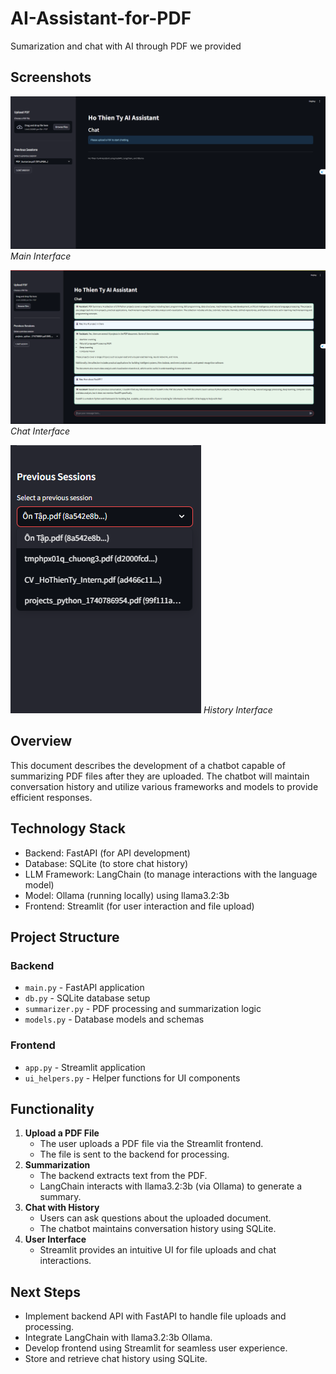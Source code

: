 # AI-Assistant-for-PDF
Sumarization and chat with AI through PDF we provided

## Screenshots
![Main Interface](img/interface1.png)
*Main Interface*

![Chat Interface](img/chat-interface.png)
*Chat Interface*

![History Interface](img/history-interface.png)
*History Interface*

## Overview 
This document describes the development of a chatbot capable of summarizing PDF files after they are 
uploaded. The chatbot will maintain conversation history and utilize various frameworks and models to 
provide efficient responses. 

## Technology Stack 
- Backend: FastAPI (for API development) 
- Database: SQLite (to store chat history) 
- LLM Framework: LangChain (to manage interactions with the language model) 
- Model: Ollama (running locally) using llama3.2:3b
- Frontend: Streamlit (for user interaction and file upload) 

## Project Structure 
### Backend
- `main.py` - FastAPI application 
- `db.py` - SQLite database setup 
- `summarizer.py` - PDF processing and summarization logic 
- `models.py` - Database models and schemas 

### Frontend
- `app.py` - Streamlit application 
- `ui_helpers.py` - Helper functions for UI components 

## Functionality 
1. **Upload a PDF File**  
   - The user uploads a PDF file via the Streamlit frontend. 
   - The file is sent to the backend for processing. 
2. **Summarization**  
   - The backend extracts text from the PDF. 
   - LangChain interacts with llama3.2:3b (via Ollama) to generate a summary. 
3. **Chat with History**  
   - Users can ask questions about the uploaded document. 
   - The chatbot maintains conversation history using SQLite. 
4. **User Interface**  
   - Streamlit provides an intuitive UI for file uploads and chat interactions. 

## Next Steps 
- Implement backend API with FastAPI to handle file uploads and processing. 
- Integrate LangChain with llama3.2:3b  Ollama. 
- Develop frontend using Streamlit for seamless user experience. 
- Store and retrieve chat history using SQLite. 

